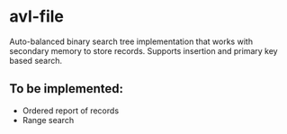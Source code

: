 # avl-file
Auto-balanced binary search tree implementation that works with secondary memory to store records. Supports insertion and primary key based search.

## To be implemented:

- Ordered report of records
- Range search
